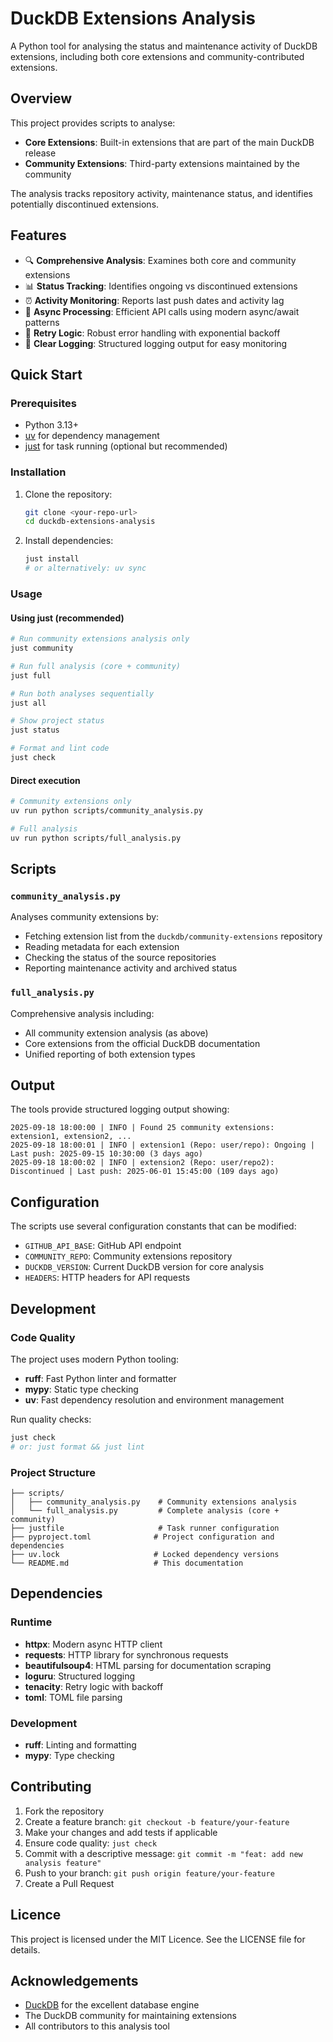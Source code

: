 # DuckDB Extensions Analysis

A Python tool for analysing the status and maintenance activity of DuckDB extensions, including both core extensions and community-contributed extensions.

## Overview

This project provides scripts to analyse:

- **Core Extensions**: Built-in extensions that are part of the main DuckDB release
- **Community Extensions**: Third-party extensions maintained by the community

The analysis tracks repository activity, maintenance status, and identifies potentially discontinued extensions.

## Features

- 🔍 **Comprehensive Analysis**: Examines both core and community extensions
- 📊 **Status Tracking**: Identifies ongoing vs discontinued extensions
- ⏰ **Activity Monitoring**: Reports last push dates and activity lag
- 🚀 **Async Processing**: Efficient API calls using modern async/await patterns
- 🔄 **Retry Logic**: Robust error handling with exponential backoff
- 📝 **Clear Logging**: Structured logging output for easy monitoring

## Quick Start

### Prerequisites

- Python 3.13+
- [uv](https://github.com/astral-sh/uv) for dependency management
- [just](https://github.com/casey/just) for task running (optional but recommended)

### Installation

1. Clone the repository:
   ```bash
   git clone <your-repo-url>
   cd duckdb-extensions-analysis
   ```

2. Install dependencies:
   ```bash
   just install
   # or alternatively: uv sync
   ```

### Usage

#### Using just (recommended)

```bash
# Run community extensions analysis only
just community

# Run full analysis (core + community)
just full

# Run both analyses sequentially
just all

# Show project status
just status

# Format and lint code
just check
```

#### Direct execution

```bash
# Community extensions only
uv run python scripts/community_analysis.py

# Full analysis
uv run python scripts/full_analysis.py
```

## Scripts

### `community_analysis.py`

Analyses community extensions by:
- Fetching extension list from the `duckdb/community-extensions` repository
- Reading metadata for each extension
- Checking the status of the source repositories
- Reporting maintenance activity and archived status

### `full_analysis.py`

Comprehensive analysis including:
- All community extension analysis (as above)
- Core extensions from the official DuckDB documentation
- Unified reporting of both extension types

## Output

The tools provide structured logging output showing:

```
2025-09-18 18:00:00 | INFO | Found 25 community extensions: extension1, extension2, ...
2025-09-18 18:00:01 | INFO | extension1 (Repo: user/repo): Ongoing | Last push: 2025-09-15 10:30:00 (3 days ago)
2025-09-18 18:00:02 | INFO | extension2 (Repo: user/repo2): Discontinued | Last push: 2025-06-01 15:45:00 (109 days ago)
```

## Configuration

The scripts use several configuration constants that can be modified:

- `GITHUB_API_BASE`: GitHub API endpoint
- `COMMUNITY_REPO`: Community extensions repository
- `DUCKDB_VERSION`: Current DuckDB version for core analysis
- `HEADERS`: HTTP headers for API requests

## Development

### Code Quality

The project uses modern Python tooling:

- **ruff**: Fast Python linter and formatter
- **mypy**: Static type checking
- **uv**: Fast dependency resolution and environment management

Run quality checks:

```bash
just check
# or: just format && just lint
```

### Project Structure

```
├── scripts/
│   ├── community_analysis.py    # Community extensions analysis
│   └── full_analysis.py         # Complete analysis (core + community)
├── justfile                     # Task runner configuration
├── pyproject.toml              # Project configuration and dependencies
├── uv.lock                     # Locked dependency versions
└── README.md                   # This documentation
```

## Dependencies

### Runtime
- **httpx**: Modern async HTTP client
- **requests**: HTTP library for synchronous requests
- **beautifulsoup4**: HTML parsing for documentation scraping
- **loguru**: Structured logging
- **tenacity**: Retry logic with backoff
- **toml**: TOML file parsing

### Development
- **ruff**: Linting and formatting
- **mypy**: Type checking

## Contributing

1. Fork the repository
2. Create a feature branch: `git checkout -b feature/your-feature`
3. Make your changes and add tests if applicable
4. Ensure code quality: `just check`
5. Commit with a descriptive message: `git commit -m "feat: add new analysis feature"`
6. Push to your branch: `git push origin feature/your-feature`
7. Create a Pull Request

## Licence

This project is licensed under the MIT Licence. See the LICENSE file for details.

## Acknowledgements

- [DuckDB](https://duckdb.org) for the excellent database engine
- The DuckDB community for maintaining extensions
- All contributors to this analysis tool